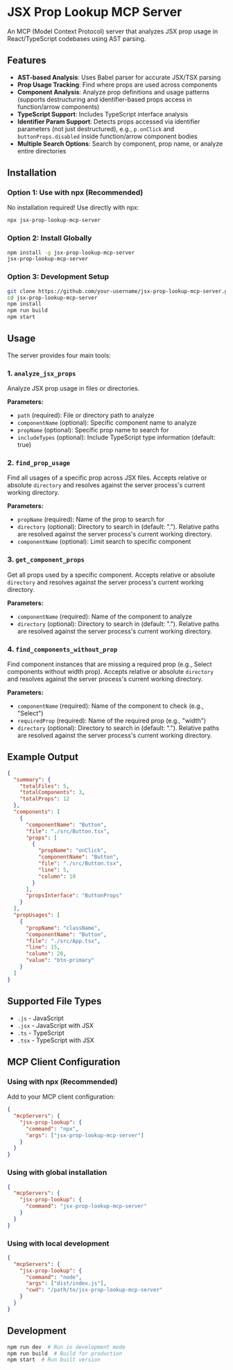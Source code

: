 # JSX Prop Lookup MCP Server

An MCP (Model Context Protocol) server that analyzes JSX prop usage in React/TypeScript codebases using AST parsing.

## Features

- **AST-based Analysis**: Uses Babel parser for accurate JSX/TSX parsing
- **Prop Usage Tracking**: Find where props are used across components
- **Component Analysis**: Analyze prop definitions and usage patterns (supports destructuring and identifier-based props access in function/arrow components)
- **TypeScript Support**: Includes TypeScript interface analysis
- **Identifier Param Support**: Detects props accessed via identifier parameters (not just destructured), e.g., `p.onClick` and `buttonProps.disabled` inside function/arrow component bodies
- **Multiple Search Options**: Search by component, prop name, or analyze entire directories

## Installation

### Option 1: Use with npx (Recommended)
No installation required! Use directly with npx:

```bash
npx jsx-prop-lookup-mcp-server
```

### Option 2: Install Globally
```bash
npm install -g jsx-prop-lookup-mcp-server
jsx-prop-lookup-mcp-server
```

### Option 3: Development Setup
```bash
git clone https://github.com/your-username/jsx-prop-lookup-mcp-server.git
cd jsx-prop-lookup-mcp-server
npm install
npm run build
npm start
```

## Usage

The server provides four main tools:

### 1. `analyze_jsx_props`
Analyze JSX prop usage in files or directories.

**Parameters:**
- `path` (required): File or directory path to analyze
- `componentName` (optional): Specific component name to analyze
- `propName` (optional): Specific prop name to search for
- `includeTypes` (optional): Include TypeScript type information (default: true)

### 2. `find_prop_usage`
Find all usages of a specific prop across JSX files. Accepts relative or absolute `directory` and resolves against the server process's current working directory.

**Parameters:**
- `propName` (required): Name of the prop to search for
- `directory` (optional): Directory to search in (default: "."). Relative paths are resolved against the server process's current working directory.
- `componentName` (optional): Limit search to specific component

### 3. `get_component_props`
Get all props used by a specific component. Accepts relative or absolute `directory` and resolves against the server process's current working directory.

**Parameters:**
- `componentName` (required): Name of the component to analyze
- `directory` (optional): Directory to search in (default: "."). Relative paths are resolved against the server process's current working directory.

### 4. `find_components_without_prop`
Find component instances that are missing a required prop (e.g., Select components without width prop). Accepts relative or absolute `directory` and resolves against the server process's current working directory.

**Parameters:**
- `componentName` (required): Name of the component to check (e.g., "Select")
- `requiredProp` (required): Name of the required prop (e.g., "width")
- `directory` (optional): Directory to search in (default: "."). Relative paths are resolved against the server process's current working directory.

## Example Output

```json
{
  "summary": {
    "totalFiles": 5,
    "totalComponents": 3,
    "totalProps": 12
  },
  "components": [
    {
      "componentName": "Button",
      "file": "./src/Button.tsx",
      "props": [
        {
          "propName": "onClick",
          "componentName": "Button",
          "file": "./src/Button.tsx",
          "line": 5,
          "column": 10
        }
      ],
      "propsInterface": "ButtonProps"
    }
  ],
  "propUsages": [
    {
      "propName": "className",
      "componentName": "Button",
      "file": "./src/App.tsx",
      "line": 15,
      "column": 20,
      "value": "btn-primary"
    }
  ]
}
```

## Supported File Types

- `.js` - JavaScript
- `.jsx` - JavaScript with JSX
- `.ts` - TypeScript
- `.tsx` - TypeScript with JSX

## MCP Client Configuration

### Using with npx (Recommended)
Add to your MCP client configuration:

```json
{
  "mcpServers": {
    "jsx-prop-lookup": {
      "command": "npx",
      "args": ["jsx-prop-lookup-mcp-server"]
    }
  }
}
```

### Using with global installation
```json
{
  "mcpServers": {
    "jsx-prop-lookup": {
      "command": "jsx-prop-lookup-mcp-server"
    }
  }
}
```

### Using with local development
```json
{
  "mcpServers": {
    "jsx-prop-lookup": {
      "command": "node",
      "args": ["dist/index.js"],
      "cwd": "/path/to/jsx-prop-lookup-mcp-server"
    }
  }
}
```

## Development

```bash
npm run dev  # Run in development mode
npm run build  # Build for production
npm start  # Run built version
```